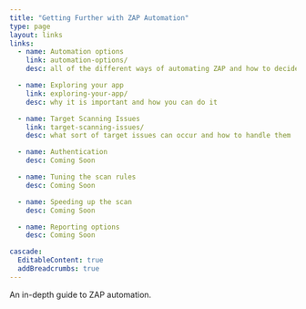 ```yaml
---
title: "Getting Further with ZAP Automation"
type: page
layout: links
links:
  - name: Automation options
    link: automation-options/
    desc: all of the different ways of automating ZAP and how to decide which one to use

  - name: Exploring your app
    link: exploring-your-app/
    desc: why it is important and how you can do it

  - name: Target Scanning Issues
    link: target-scanning-issues/
    desc: what sort of target issues can occur and how to handle them

  - name: Authentication
    desc: Coming Soon

  - name: Tuning the scan rules
    desc: Coming Soon

  - name: Speeding up the scan
    desc: Coming Soon

  - name: Reporting options
    desc: Coming Soon

cascade:
  EditableContent: true
  addBreadcrumbs: true
---
```


An in-depth guide to ZAP automation.
